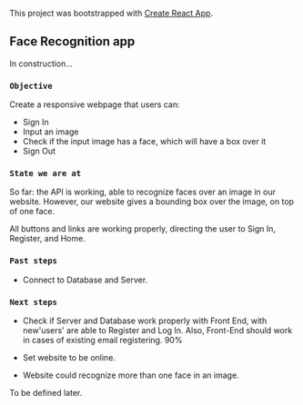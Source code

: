 This project was bootstrapped with [Create React App](https://github.com/facebook/create-react-app).

## Face Recognition app

In construction... 

### `Objective`

Create a responsive webpage that users can: 

- Sign In 
- Input an image 
- Check if the input image has a face, which will have a box over it
- Sign Out

### `State we are at`

So far: the API is working, able to recognize faces over an image in our website. 
However, our website gives a bounding box over the image, on top of one face. 

All buttons and links are working properly, directing the user to Sign In, Register, and Home.

### `Past steps`

- Connect to Database and Server.


### `Next steps`

- Check if Server and Database work properly with Front End, with new'users' are able to Register and Log In. Also, Front-End should work in cases of existing email registering. 90%

- Set website to be online.

- Website could recognize more than one face in an image.

To be defined later.

